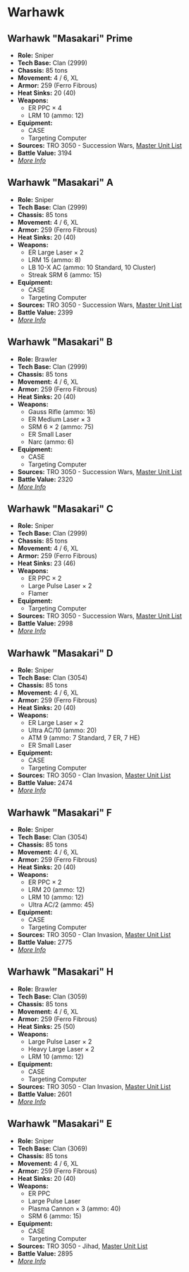 # Warhawk
## Warhawk "Masakari" Prime
- **Role:** Sniper
- **Tech Base:** Clan (2999)
- **Chassis:** 85 tons
- **Movement:** 4 / 6, XL
- **Armor:** 259 (Ferro Fibrous)
- **Heat Sinks:** 20 (40)
- **Weapons:**
  - ER PPC × 4
  - LRM 10 (ammo: 12)
- **Equipment:**
  - CASE
  - Targeting Computer
- **Sources:** TRO 3050 - Succession Wars, [Master Unit List](http://masterunitlist.info/Unit/Details/2097/masakari-warhawk-prime)
- **Battle Value:** 3194
- [*More Info*](warhawk/warhawk_prime.md)

## Warhawk "Masakari" A
- **Role:** Sniper
- **Tech Base:** Clan (2999)
- **Chassis:** 85 tons
- **Movement:** 4 / 6, XL
- **Armor:** 259 (Ferro Fibrous)
- **Heat Sinks:** 20 (40)
- **Weapons:**
  - ER Large Laser × 2
  - LRM 15 (ammo: 8)
  - LB 10-X AC (ammo: 10 Standard, 10 Cluster)
  - Streak SRM 6 (ammo: 15)
- **Equipment:**
  - CASE
  - Targeting Computer
- **Sources:** TRO 3050 - Succession Wars, [Master Unit List](http://masterunitlist.info/Unit/Details/2091/masakari-warhawk-a)
- **Battle Value:** 2399
- [*More Info*](warhawk/warhawk_a.md)

## Warhawk "Masakari" B
- **Role:** Brawler
- **Tech Base:** Clan (2999)
- **Chassis:** 85 tons
- **Movement:** 4 / 6, XL
- **Armor:** 259 (Ferro Fibrous)
- **Heat Sinks:** 20 (40)
- **Weapons:**
  - Gauss Rifle (ammo: 16)
  - ER Medium Laser × 3
  - SRM 6 × 2 (ammo: 75)
  - ER Small Laser
  - Narc (ammo: 6)
- **Equipment:**
  - CASE
  - Targeting Computer
- **Sources:** TRO 3050 - Succession Wars, [Master Unit List](http://masterunitlist.info/Unit/Details/2092/masakari-warhawk-b)
- **Battle Value:** 2320
- [*More Info*](warhawk/warhawk_b.md)

## Warhawk "Masakari" C
- **Role:** Sniper
- **Tech Base:** Clan (2999)
- **Chassis:** 85 tons
- **Movement:** 4 / 6, XL
- **Armor:** 259 (Ferro Fibrous)
- **Heat Sinks:** 23 (46)
- **Weapons:**
  - ER PPC × 2
  - Large Pulse Laser × 2
  - Flamer
- **Equipment:**
  - Targeting Computer
- **Sources:** TRO 3050 - Succession Wars, [Master Unit List](http://masterunitlist.info/Unit/Details/2093/masakari-warhawk-c)
- **Battle Value:** 2998
- [*More Info*](warhawk/warhawk_c.md)

## Warhawk "Masakari" D
- **Role:** Sniper
- **Tech Base:** Clan (3054)
- **Chassis:** 85 tons
- **Movement:** 4 / 6, XL
- **Armor:** 259 (Ferro Fibrous)
- **Heat Sinks:** 20 (40)
- **Weapons:**
  - ER Large Laser × 2
  - Ultra AC/10 (ammo: 20)
  - ATM 9 (ammo: 7 Standard, 7 ER, 7 HE)
  - ER Small Laser
- **Equipment:**
  - CASE
  - Targeting Computer
- **Sources:** TRO 3050 - Clan Invasion, [Master Unit List](http://masterunitlist.info/Unit/Details/2094/masakari-warhawk-d)
- **Battle Value:** 2474
- [*More Info*](warhawk/warhawk_d.md)

## Warhawk "Masakari" F
- **Role:** Sniper
- **Tech Base:** Clan (3054)
- **Chassis:** 85 tons
- **Movement:** 4 / 6, XL
- **Armor:** 259 (Ferro Fibrous)
- **Heat Sinks:** 20 (40)
- **Weapons:**
  - ER PPC × 2
  - LRM 20 (ammo: 12)
  - LRM 10 (ammo: 12)
  - Ultra AC/2 (ammo: 45)
- **Equipment:**
  - CASE
  - Targeting Computer
- **Sources:** TRO 3050 - Clan Invasion, [Master Unit List](http://masterunitlist.info/Unit/Details/5491/masakari-warhawk-f)
- **Battle Value:** 2775
- [*More Info*](warhawk/warhawk_f.md)

## Warhawk "Masakari" H
- **Role:** Brawler
- **Tech Base:** Clan (3059)
- **Chassis:** 85 tons
- **Movement:** 4 / 6, XL
- **Armor:** 259 (Ferro Fibrous)
- **Heat Sinks:** 25 (50)
- **Weapons:**
  - Large Pulse Laser × 2
  - Heavy Large Laser × 2
  - LRM 10 (ammo: 12)
- **Equipment:**
  - CASE
  - Targeting Computer
- **Sources:** TRO 3050 - Clan Invasion, [Master Unit List](http://masterunitlist.info/Unit/Details/2096/masakari-warhawk-h)
- **Battle Value:** 2601
- [*More Info*](warhawk/warhawk_h.md)

## Warhawk "Masakari" E
- **Role:** Sniper
- **Tech Base:** Clan (3069)
- **Chassis:** 85 tons
- **Movement:** 4 / 6, XL
- **Armor:** 259 (Ferro Fibrous)
- **Heat Sinks:** 20 (40)
- **Weapons:**
  - ER PPC
  - Large Pulse Laser
  - Plasma Cannon × 3 (ammo: 40)
  - SRM 6 (ammo: 15)
- **Equipment:**
  - CASE
  - Targeting Computer
- **Sources:** TRO 3050 - Jihad, [Master Unit List](http://masterunitlist.info/Unit/Details/2095/masakari-warhawk-e)
- **Battle Value:** 2895
- [*More Info*](warhawk/warhawk_e.md)

